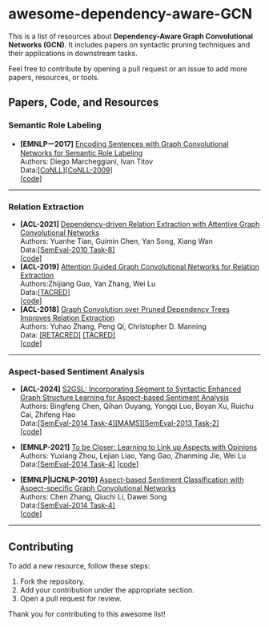 # awesome-dependency-aware-GCN

This is a list of resources about **Dependency-Aware Graph Convolutional Networks (GCN)**. It includes papers on syntactic pruning techniques and their applications in downstream tasks.

Feel free to contribute by opening a pull request or an issue to add more papers, resources, or tools.

## Papers, Code, and Resources

### Semantic Role Labeling

* **[EMNLPー2017]** [Encoding Sentences with Graph Convolutional Networks for Semantic Role Labeling](https://aclanthology.org/D17-1159/)  
  Authors: Diego Marcheggiani, Ivan Titov  
  Data:[[CoNLL]](https://paperswithcode.com/dataset/conll-1)[[CoNLL-2009]](https://paperswithcode.com/dataset/conll-2009)  
  [[code]](https://github.com/diegma/neural-dep-srl) 


---

### Relation Extraction

* **[ACL-2021]** [Dependency-driven Relation Extraction with Attentive Graph Convolutional Networks](https://aclanthology.org/2021.acl-long.344/)  
  Authors: Yuanhe Tian, Guimin Chen, Yan Song, Xiang Wan  
  Data:[[SemEval-2010 Task-8]](https://paperswithcode.com/dataset/semeval-2010-task-8)  
  [[code]](https://github.com/cuhksz-nlp/re-agcn)
* **[ACL-2019]** [Attention Guided Graph Convolutional Networks for Relation Extraction](#link-to-paper)  
  Authors:Zhijiang Guo, Yan Zhang, Wei Lu  
  Data:[[TACRED]](https://paperswithcode.com/dataset/tacred)  
  [[code]](https://github.com/Cartus/AGGCN) 
* **[ACL-2018]** [Graph Convolution over Pruned Dependency Trees Improves Relation Extraction](https://aclanthology.org/D18-1244/)  
  Authors: Yuhao Zhang, Peng Qi, Christopher D. Manning
  <br>Data: [[RETACRED]](https://paperswithcode.com/dataset/re-tacred) [[TACRED]](https://paperswithcode.com/dataset/tacred)  
[[code]](https://github.com/qipeng/gcn-over-pruned-trees)





---

### Aspect-based Sentiment Analysis

* **[ACL-2024]** [S2GSL: Incorporating Segment to Syntactic Enhanced Graph Structure Learning for Aspect-based Sentiment Analysis](https://aclanthology.org/2024.acl-long.721/)  
  Authors: Bingfeng Chen, Qihan Ouyang, Yongqi Luo, Boyan Xu, Ruichu Cai, Zhifeng Hao  
  Data:[[SemEval-2014 Task-4]](https://paperswithcode.com/dataset/semeval-2014-task-4-sub-task-2)[[MAMS]](https://paperswithcode.com/dataset/mams)[[SemEval-2013 Task-2]](https://paperswithcode.com/dataset/semeval-2013-task-2)  
  [[code]](https://github.com/ouy7han/S2GSL)

* **[EMNLP-2021]** [To be Closer: Learning to Link up Aspects with Opinions](https://aclanthology.org/2021.emnlp-main.317/)
  Authors: Yuxiang Zhou, Lejian Liao, Yang Gao, Zhanming Jie, Wei Lu
  Data:[[SemEval-2014 Task-4]](https://paperswithcode.com/dataset/semeval-2014-task-4-sub-task-2)
  [[code]](https://github.com/zyxnlp/aclt)
  
* **[EMNLP|IJCNLP-2019]** [Aspect-based Sentiment Classification with Aspect-specific Graph Convolutional Networks](https://aclanthology.org/D19-1464/)  
  Authors: Chen Zhang, Qiuchi Li, Dawei Song  
  Data:[[SemEval-2014 Task-4]](https://paperswithcode.com/dataset/semeval-2014-task-4-sub-task-2)  
  [[code]](https://github.com/GeneZC/ASGCN)



---

## Contributing

To add a new resource, follow these steps:
1. Fork the repository.
2. Add your contribution under the appropriate section.
3. Open a pull request for review.

Thank you for contributing to this awesome list!
